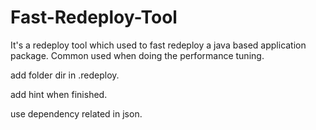 Fast-Redeploy-Tool
==================

It's a redeploy tool which used to fast redeploy a java based application package. Common used when doing the performance tuning.

add folder dir in .redeploy.

add hint when finished.

use dependency related in json.